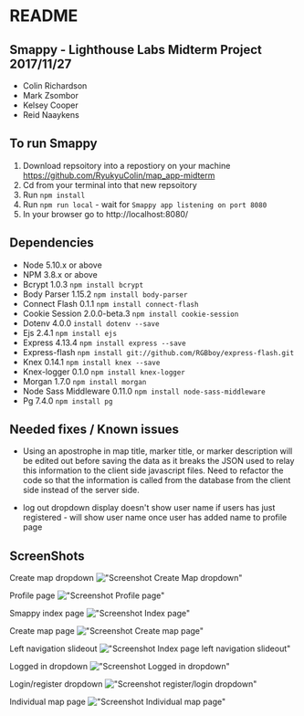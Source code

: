 # README

## Smappy - Lighthouse Labs Midterm Project 2017/11/27
- Colin Richardson
- Mark Zsombor
- Kelsey Cooper
- Reid Naaykens

## To run Smappy

1. Download repsoitory into a repostiory on your machine
 https://github.com/RyukyuColin/map_app-midterm
2. Cd from your terminal into that new repsoitory
3. Run `npm install`
4. Run `npm run local` - wait for `Smappy app listening on port 8080`
5. In your browser go to http://localhost:8080/



## Dependencies

- Node 5.10.x or above
- NPM 3.8.x or above
- Bcrypt 1.0.3 `npm install bcrypt`
- Body Parser 1.15.2 `npm install body-parser`
- Connect Flash 0.1.1 `npm install connect-flash`
- Cookie Session 2.0.0-beta.3 `npm install cookie-session`
- Dotenv 4.0.0 `install dotenv --save`
- Ejs 2.4.1 `npm install ejs`
- Express 4.13.4 `npm install express --save`
- Express-flash `npm install git://github.com/RGBboy/express-flash.git`
- Knex 0.14.1 `npm install knex --save`
- Knex-logger 0.1.0 `npm install knex-logger`
- Morgan 1.7.0 `npm install morgan`
- Node Sass Middleware 0.11.0 `npm install node-sass-middleware`
- Pg 7.4.0 `npm install pg`

## Needed fixes / Known issues

- Using an apostrophe in map title, marker title, or marker description will be edited out before saving the data as it breaks the JSON used to relay this information to the client side javascript files. Need to refactor the code so that the information is called from the database from the client side instead of the server side.

- log out dropdown display doesn't show user name if users has just registered - will show user name once user has added name to profile page

## ScreenShots

Create map dropdown
!["Screenshot Create Map dropdown"](https://github.com/RyukyuColin/map_app-midterm/blob/master/images/Create-map-dropdown.png?raw=true)

Profile page
!["Screenshot Profile page"](https://github.com/RyukyuColin/map_app-midterm/blob/master/images/Profile-page.png?raw=true)

Smappy index page
!["Screenshot Index page"](https://github.com/RyukyuColin/map_app-midterm/blob/master/images/Smappy_index_page.png?raw=true)

Create map page
!["Screenshot Create map page"](https://github.com/RyukyuColin/map_app-midterm/blob/master/images/create-map-page.png?raw=true)

Left navigation slideout
!["Screenshot Index page left navigation slideout"](https://github.com/RyukyuColin/map_app-midterm/blob/master/images/left-navigation-out.png?raw=true)

Logged in dropdown
!["Screenshot Logged in dropdown"](https://github.com/RyukyuColin/map_app-midterm/blob/master/images/logged-in-dropdown.png?raw=true)

Login/register dropdown
!["Screenshot register/login dropdown"](https://github.com/RyukyuColin/map_app-midterm/blob/master/images/login:register-slideout.png?raw=true)

Individual map page
!["Screenshot Individual map page"](https://github.com/RyukyuColin/map_app-midterm/blob/master/images/map-page.png?raw=true)

